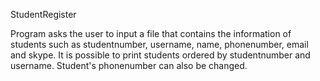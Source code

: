 StudentRegister

Program asks the user to input a file that contains the information of
students such as studentnumber, username, name, phonenumber, email and skype.
It is possible to print students ordered by studentnumber and username.
Student's phonenumber can also be changed.
